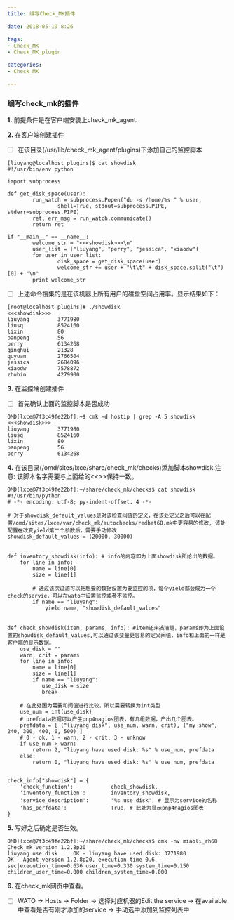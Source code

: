 ```yaml
---
title: 编写Check_MK插件

date: 2018-05-19 8:26

tags:
- Check_MK
- Check_MK_plugin

categories:
- Check_MK

---
```


### 编写check_mk的插件

**1.** 前提条件是在客户端安装上check_mk_agent.

**2.** 在客户端创建插件

- [ ] 在该目录(/usr/lib/check_mk_agent/plugins)下添加自己的监控脚本

<!-- more -->

```
[liuyang@localhost plugins]$ cat showdisk
#!/usr/bin/env python

import subprocess

def get_disk_space(user):
        run_watch = subprocess.Popen("du -s /home/%s " % user,
                shell=True, stdout=subprocess.PIPE, stderr=subprocess.PIPE)
        ret, err_msg = run_watch.communicate()
        return ret

if "__main__" == __name__:
        welcome_str = "<<<showdisk>>>\n"
        user_list = ["liuyang", "perry", "jessica", "xiaodw"]
        for user in user_list:
                disk_space = get_disk_space(user)
                welcome_str += user + "\t\t" + disk_space.split("\t")[0] + "\n"
        print welcome_str

```

- [ ] 上述命令搜集的是在该机器上所有用户的磁盘空间占用率。显示结果如下：

```
[root@localhost plugins]# ./showdisk
<<<showdisk>>>
liuyang         3771980
liusq           8524160
lixin           80
panpeng         56
perry           6134268
qinghui         21328
quyuan          2766504
jessica         2684096
xiaodw          7578872
zhubin          4279900
```

**3.** 在监控端创建插件

- [ ] 首先确认上面的监控脚本是否成功

```
OMD[lxce@7f3c49fe22bf]:~$ cmk -d hostip | grep -A 5 showdisk
<<<showdisk>>>
liuyang         3771980
liusq           8524160
lixin           80
panpeng         56
perry           6134268
```

**4.** 在该目录(/omd/sites/lxce/share/check_mk/checks)添加脚本showdisk.注意: 该脚本名字需要与上面给的<<<showdisk>>>保持一致。

```
OMD[lxce@7f3c49fe22bf]:~/share/check_mk/checks$ cat showdisk
#!/usr/bin/python
# -*- encoding: utf-8; py-indent-offset: 4 -*-

# 对于showdisk_default_values是对该检查阀值的定义，在该处定义之后可以在配置/omd/sites/lxce/var/check_mk/autochecks/redhat68.mk中更容易的修改, 该处配置在改变yield第二个参数后，需要手动修改
showdisk_default_values = (20000, 30000)


def inventory_showdisk(info): # info的内容即为上面showdisk所给出的数据。
    for line in info:
        name = line[0]
        size = line[1]

        # 通过该次过滤可以把想要的数据设置为要监控的项，每个yield都会成为一个check的servie，可以在wato中设置监控或者不监控。
        if name == "liuyang":
            yield name, "showdisk_default_values"


def check_showdisk(item, params, info): #item还未搞清楚，params即为上面设置的showdisk_default_values,可以通过该变量更容易的定义阀值，info和上面的一样是客户端的显示数据。
    use_disk = ""
    warn, crit = params
    for line in info:
        name = line[0]
        size = line[1]
        if name == "liuyang":
           use_disk = size
           break

    # 在此处因为需要和阀值进行比较，所以需要转换为int类型
    use_num = int(use_disk)
    # prefdata数据可以产生pnp4nagios图表，有几组数据，产出几个图表。
    prefdata = [ ("liuyang disk", use_num, warn, crit), ("my show", 240, 300, 400, 0, 500) ]
    # 0 - ok, 1 - warn, 2 - crit, 3 - unknow
    if use_num > warn:
        return 2, "liuyang have used disk: %s" % use_num, prefdata
    else:
        return 0, "liuyang have used disk: %s" % use_num, prefdata


check_info["showdisk"] = {
    'check_function':            check_showdisk,
    'inventory_function':        inventory_showdisk,
    'service_description':       '%s use disk', # 显示为service的名称
    'has_perfdata':              True, # 此处为显示pnp4nagios图表
}
```

**5.** 写好之后确定是否生效。

```
OMD[lxce@7f3c49fe22bf]:~/share/check_mk/checks$ cmk -nv miaoli_rh68
Check_mk version 1.2.8p20
liuyang use disk     OK - liuyang have used disk: 3771980
OK - Agent version 1.2.8p20, execution time 0.6 sec|execution_time=0.636 user_time=0.330 system_time=0.150 children_user_time=0.000 children_system_time=0.000
```

**6.** 在check_mk网页中查看。

- [ ] WATO -> Hosts -> Folder -> 选择对应机器的Edit the service -> 在available中查看是否有刚才添加的service -> 手动选中添加到监控列表中



<!--blog-->